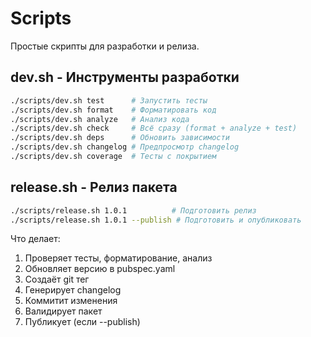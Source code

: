 # Scripts

Простые скрипты для разработки и релиза.

## dev.sh - Инструменты разработки

```bash
./scripts/dev.sh test      # Запустить тесты
./scripts/dev.sh format    # Форматировать код
./scripts/dev.sh analyze   # Анализ кода
./scripts/dev.sh check     # Всё сразу (format + analyze + test)
./scripts/dev.sh deps      # Обновить зависимости
./scripts/dev.sh changelog # Предпросмотр changelog
./scripts/dev.sh coverage  # Тесты с покрытием
```

## release.sh - Релиз пакета

```bash
./scripts/release.sh 1.0.1          # Подготовить релиз
./scripts/release.sh 1.0.1 --publish # Подготовить и опубликовать
```

Что делает:

1. Проверяет тесты, форматирование, анализ
2. Обновляет версию в pubspec.yaml
3. Создаёт git тег
4. Генерирует changelog
5. Коммитит изменения
6. Валидирует пакет
7. Публикует (если --publish)
